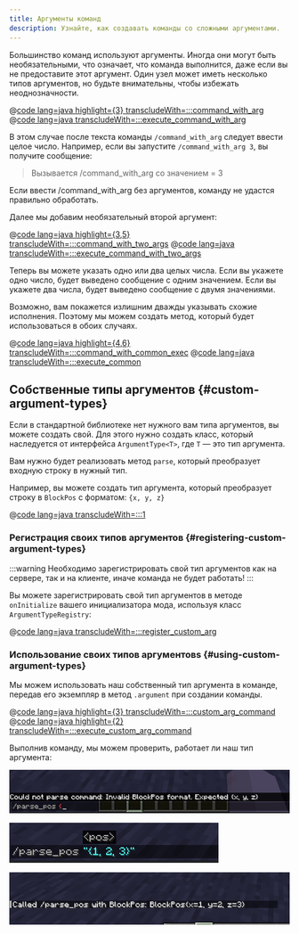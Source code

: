 ```yaml
---
title: Аргументы команд
description: Узнайте, как создавать команды со сложными аргументами.
---
```


Большинство команд используют аргументы. Иногда они могут быть необязательными, что означает, что команда выполнится, даже если вы не предоставите этот аргумент. Один узел может иметь несколько типов аргументов, но будьте внимательны, чтобы избежать неоднозначности.

@[code lang=java highlight={3} transcludeWith=:::command_with_arg](@/reference/1.21/src/main/java/com/example/docs/command/ExampleModCommands.java)
@[code lang=java transcludeWith=:::execute_command_with_arg](@/reference/1.21/src/main/java/com/example/docs/command/ExampleModCommands.java)

В этом случае после текста команды `/command_with_arg` следует ввести целое число. Например, если вы запустите `/command_with_arg 3`, вы получите сообщение:

> Вызывается /command_with_arg со значением = 3

Если ввести /command_with_arg без аргументов, команду не удастся правильно обработать.

Далее мы добавим необязательный второй аргумент:

@[code lang=java highlight={3,5} transcludeWith=:::command_with_two_args](@/reference/1.21/src/main/java/com/example/docs/command/ExampleModCommands.java)
@[code lang=java transcludeWith=:::execute_command_with_two_args](@/reference/1.21/src/main/java/com/example/docs/command/ExampleModCommands.java)

Теперь вы можете указать одно или два целых числа. Если вы укажете одно число, будет выведено сообщение с одним значением. Если вы укажете два числа, будет выведено сообщение с двумя значениями.

Возможно, вам покажется излишним дважды указывать схожие исполнения. Поэтому мы можем создать метод, который будет использоваться в обоих случаях.

@[code lang=java highlight={4,6} transcludeWith=:::command_with_common_exec](@/reference/1.21/src/main/java/com/example/docs/command/ExampleModCommands.java)
@[code lang=java transcludeWith=:::execute_common](@/reference/1.21/src/main/java/com/example/docs/command/ExampleModCommands.java)

## Собственные типы аргументов {#custom-argument-types}

Если в стандартной библиотеке нет нужного вам типа аргументов, вы можете создать свой. Для этого нужно создать класс, который наследуется от интерфейса `ArgumentType<T>`, где `T` — это тип аргумента.

Вам нужно будет реализовать метод `parse`, который преобразует входную строку в нужный тип.

Например, вы можете создать тип аргумента, который преобразует строку в `BlockPos` с форматом: `{x, y, z}`

@[code lang=java transcludeWith=:::1](@/reference/1.21/src/main/java/com/example/docs/command/BlockPosArgumentType.java)

### Регистрация своих типов аргументов {#registering-custom-argument-types}

:::warning
Необходимо зарегистрировать свой тип аргументов как на сервере, так и на клиенте, иначе команда не будет работать!
:::

Вы можете зарегистрировать свой тип аргументов в методе `onInitialize` вашего инициализатора мода, используя класс `ArgumentTypeRegistry`:

@[code lang=java transcludeWith=:::register_custom_arg](@/reference/1.21/src/main/java/com/example/docs/command/ExampleModCommands.java)

### Использование своих типов аргументовs {#using-custom-argument-types}

Мы можем использовать наш собственный тип аргумента в команде, передав его экземпляр в метод `.argument` при создании команды.

@[code lang=java highlight={3} transcludeWith=:::custom_arg_command](@/reference/1.21/src/main/java/com/example/docs/command/ExampleModCommands.java)
@[code lang=java highlight={2} transcludeWith=:::execute_custom_arg_command](@/reference/1.21/src/main/java/com/example/docs/command/ExampleModCommands.java)

Выполнив команду, мы можем проверить, работает ли наш тип аргумента:

![Недопустимый аргумент](/assets/develop/commands/custom-arguments_fail.png)

![Допустимый аргумент](/assets/develop/commands/custom-arguments_valid.png)

![Результат команды](/assets/develop/commands/custom-arguments_result.png)
